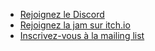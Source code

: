 - [Rejoignez le Discord](https://discord.gg/Mg2mby4w9w)
- [Rejoignez la jam sur itch.io](https://itch.io/jam/meuchejam)
- [Inscrivez-vous à la mailing list](https://forms.gle/EYDK7x6L3ujPN2ps8)